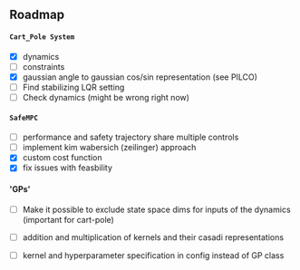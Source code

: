 
## Roadmap

#### `Cart_Pole System`
- [x] dynamics
- [ ] constraints
- [x] gaussian angle to gaussian cos/sin representation (see PILCO)
- [ ] Find stabilizing LQR setting
- [ ] Check dynamics (might be wrong right now)

#### `SafeMPC`
- [ ] performance and safety trajectory share multiple controls
- [ ] implement kim wabersich (zeilinger) approach 
- [x] custom cost function
- [x] fix issues with feasbility

#### 'GPs'
- [ ] Make it possible to exclude state space dims for inputs of the dynamics (important for cart-pole)
- [ ] addition and multiplication of kernels and their casadi representations
- [ ] kernel and hyperparameter specification in config instead of GP class



